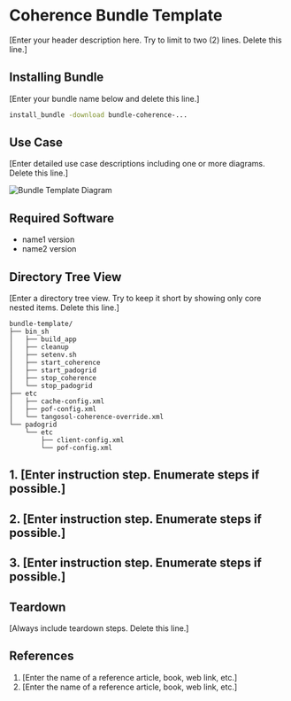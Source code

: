 # Coherence Bundle Template

[Enter your header description here. Try to limit to two (2) lines. Delete this line.]

## Installing Bundle

[Enter your bundle name below and delete this line.]
```bash
install_bundle -download bundle-coherence-...
```

## Use Case

[Enter detailed use case descriptions including one or more diagrams. Delete this line.]

![Bundle Template Diagram](/images/bundle-template.jpg)

## Required Software

- name1 version
- name2 version

## Directory Tree View

[Enter a directory tree view. Try to keep it short by showing only core nested items. Delete this line.]

```console
bundle-template/
├── bin_sh
│   ├── build_app
│   ├── cleanup
│   ├── setenv.sh
│   ├── start_coherence
│   ├── start_padogrid
│   ├── stop_coherence
│   └── stop_padogrid
├── etc
│   ├── cache-config.xml
│   ├── pof-config.xml
│   └── tangosol-coherence-override.xml
└── padogrid
    └── etc
        ├── client-config.xml
        └── pof-config.xml
```

## 1. [Enter instruction step. Enumerate steps if possible.]

## 2. [Enter instruction step. Enumerate steps if possible.]

## 3. [Enter instruction step. Enumerate steps if possible.]

## Teardown

[Always include teardown steps. Delete this line.]

## References

1. [Enter the name of a reference article, book, web link, etc.]
2. [Enter the name of a reference article, book, web link, etc.]

